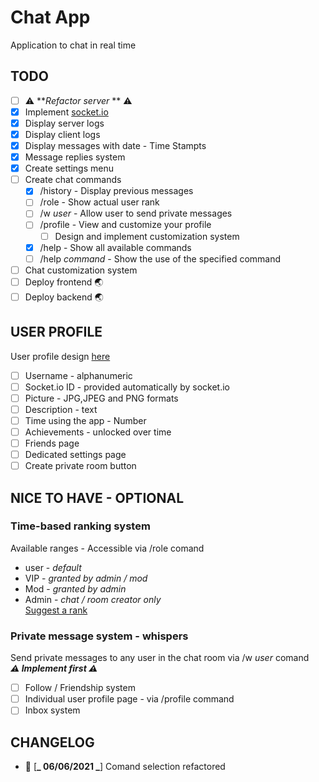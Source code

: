 # Chat App

Application to chat in real time

## TODO

- [ ] ⚠️ **_Refactor server_ ** ⚠️
- [x] Implement <a href="https://socket.io/" target="blank">socket.io</a>
- [x] Display server logs
- [x] Display client logs
- [x] Display messages with date - Time Stampts
- [x] Message replies system
- [x] Create settings menu
- [ ] Create chat commands
  - [x] /history - Display previous messages
  - [ ] /role - Show actual user rank
  - [ ] /w <em>user</em> - Allow user to send private messages
  - [ ] /profile - View and customize your profile
    - [ ] Design and implement customization system
  - [x] /help - Show all available commands
  - [ ] /help <em>command</em> - Show the use of the specified command
- [ ] Chat customization system
- [ ] Deploy frontend 🌏
- [ ] Deploy backend 🌏

## USER PROFILE

User profile design <a href="https://drive.google.com/file/d/1qlQVJDxCXKi5gRvpQhtgV-EjQ6uvDNLS/view?usp=sharing" target="blank">here</a>

- [ ] Username - alphanumeric
- [ ] Socket.io ID - provided automatically by socket.io
- [ ] Picture - JPG,JPEG and PNG formats
- [ ] Description - text
- [ ] Time using the app - Number
- [ ] Achievements - unlocked over time
- [ ] Friends page
- [ ] Dedicated settings page
- [ ] Create private room button

## NICE TO HAVE - OPTIONAL

### Time-based ranking system

Available ranges - Accessible via /role comand

- user - <em>default</em>
- VIP - <em>granted by admin / mod</em>
- Mod - <em>granted by admin</em>
- Admin - <em>chat / room creator only</em>
  <br>
  <a href="mailto:gabrielcrackpro2001@gmail.com">Suggest a rank</a>

### Private message system - whispers

Send private messages to any user in the chat room via /w <em>user</em> comand
<br>
**_⚠️ Implement first ⚠️_**

- [ ] Follow / Friendship system
- [ ] Individual user profile page - via /profile command
- [ ] Inbox system

## CHANGELOG

- 🔧 [**_ 06/06/2021 _**] Comand selection refactored
